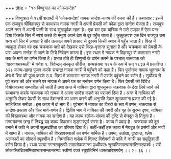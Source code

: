 +++
title = "१० विष्णुत्रात का कोकसन्देश"

+++
विष्णुत्रात ने १६वीं शताब्दी में 'कोकसन्देश' नामक सन्देश-काव्य की रचना की है।
कथासार : इसमें एक राजपुत्र श्रीविहारपुर से कामाराम नामक नगरी में अपनी प्रेयसी को कोक द्वारा सन्देश भेजता है। राजपुत्र अपने नगर में अपनी पत्नी के साथ सुखपूर्वक रहता है। एक बार एक यांत्रिक ने उसे उपहार में ऐसा यन्त्र दिया जिसके सिर में स्पर्श करते ही मनुष्य अपने देश से दूर पहुँच जाता है। कुतूहलवश एक दिन राजपुत्र उस यन्त्र को सिर में लगाता है और तत्काल अपने प्रासाद से दूरस्थ किसी स्थान में पहुँच जाता है। विरह में व्याकुल होकर वह एक चक्रवाक पक्षी को देखकर उसे विरह-वृत्तान्त सुनाता है और चक्रवाक को प्रेयसी के पास अपना सन्देश ले जाने के लिये निवेदन करता है। इस स्थल में नायक ने विहारपुर से कामाराम नगरी तक के मार्ग का वर्णन किया है। प्रभात होते ही विष्णुजी के दर्शन करने के पश्चात् चक्रवाक को 'वारणाख्यस्थली' में गणेश
१. त्रिवेन्द्रम् संस्कृत सीरीज, ग्रन्थसंख्या १२५ के रूप में सन् १८३७ में प्रकाशित।
३२८
काव्य-खण्ड
पूजन करके सचन्द्रा नामक नगरी में पहुँचने को कहा है। फिर पूर्णानन्द नामक भूतनाथ के क्षेत्र में शिव की पूजा करके उ.प. दिशा में कामाराम नामक नगरी में उसके पहुंचने का वर्णन है। सूर्योदय से पूर्व उत्तर की ओर चलने पर नायक ने अपने घर का मनोरम वर्णन किया है। फिर प्रेयसी की विविध वियोगावस्था सम्भावित की जाती हैं तथा अन्त में नायिका द्वारा शुभसूचक चक्रवाक के देख लिये जाने की सम्भावना करके चक्रवाक को नायक ने अपना सन्देश कहने का परामर्श दिया है। अन्त में नायिका की अनुमति लेकर प्रेयसी के साथ देशान्तरों का भ्रमण करने की अनुमति देकर शुभकामना प्रकट की गई है।
साहित्यिक समीक्षा : इस काव्य में दो भाग हैं। पूर्वभाग में नायक का विरही के रूप में वर्णन, चक्रवाक से सन्देश-प्रस्ताव और फिर मार्ग-वर्णन है। द्वितीय भाग में नायिका की नगरी और गृह के सुरम्य दृश्य, नायिका की विरहावस्था और नायक का सन्देश है। यह काव्य श्लोक-संख्या की दृष्टि से मेघदूत से तिगुना है। मन्दाक्रान्ता छन्द्र में निबद्ध यह काव्य विप्रलम्भ शृङ्गारपूर्ण सरस है। काव्य में प्रवाह है। चक्रवाक को दूत बनाने में कवि ने अपनी सूक्ष्मदर्शिता का परिचय दिया है। कहीं-कहीं इस काव्य में मेघदूत के प्रसंगों और भावों में साम्य है। नायक, नायिका की विरहावस्थाओं का वर्णन मार्मिक है। उपमा, उत्प्रेक्षा, दृष्टान्त, श्लेष अलंकारों का सौन्दर्य स्पृहणीय है। निम्नांकित श्लोक में श्लिष्ट विशेषणों से कवि ने नगरी का समृद्धिशाली वर्णन किया है।
रथ्या यस्यां गगनसदृशश्रीः सदालोककान्ता पृथ्वीपालः सुरपतिसमश्चामरश्लिष्टपार्श्वः। सर्वे लोकास्त्रिदिवसमिताश्चारुसन्तानरम्याः
स्त्रीणां वक्त्रं रघुपतिनिभं ध्वस्ततारेशगर्वम् ।। २। ३६ ।।

